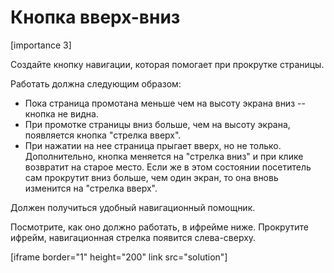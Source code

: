 # Кнопка вверх-вниз

[importance 3]

Создайте кнопку навигации, которая помогает при прокрутке страницы.

Работать должна следующим образом:
<ul>
<li>Пока страница промотана меньше чем на высоту экрана вниз -- кнопка не видна.</li>
<li>При промотке страницы вниз больше, чем на высоту экрана, появляется кнопка "стрелка вверх".</li>
<li>При нажатии на нее страница прыгает вверх, но не только. Дополнительно, кнопка меняется на "стрелка вниз" и при клике возвратит на старое место. Если же в этом состоянии посетитель сам прокрутит вниз больше, чем один экран, то она вновь изменится на "стрелка вверх".</li>
</ul>

Должен получиться удобный навигационный помощник.

Посмотрите, как оно должно работать, в ифрейме ниже. Прокрутите ифрейм, навигационная стрелка появится слева-сверху. 

[iframe border="1" height="200" link src="solution"]


